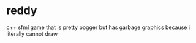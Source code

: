 # reddy
c++ sfml game that is pretty pogger but has garbage graphics because i literally cannot draw